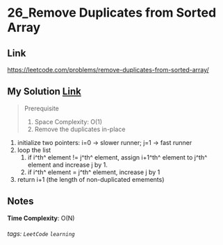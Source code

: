 # 26_Remove Duplicates from Sorted Array

## Link
https://leetcode.com/problems/remove-duplicates-from-sorted-array/

## My Solution [Link](https://github.com/lisacheng-choco/leetcode/blob/master/Algorithm/727_Remove_Duplicates_from_Sorted_Array/main.py)

> Prerequisite
>1. Space Complexity: O(1)
>2. Remove the duplicates in-place

1. initialize two pointers: i=0 -> slower runner; j=1 -> fast runner
2. loop the list
    1. if i^th^ element != j^th^ element, assign i+1^th^ element to j^th^ element and increase j by 1.
    2. if i^th^ element = j^th^ element, increase j by 1
3. return i+1 (the length of non-duplicated emements)

## Notes
**Time Complexity**: O(N)

###### tags: `LeetCode` `learning`